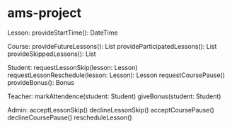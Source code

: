 # ams-project


Lesson: 
  provideStartTime(): DateTime
  
Course:
  provideFutureLessons(): List<Lesson>
  provideParticipatedLessons(): List<Lesson>
  provideSkippedLessons(): List<Lesson>
  
  
  
Student:
  requestLessonSkip(lesson: Lesson)
  requestLessonReschedule(lesson: Lesson): Lesson
  requestCoursePause()
  provideBonus(): Bonus
  
Teacher: 
  markAttendence(student: Student)
  giveBonus(student: Student)

Admin: 
  acceptLessonSkip()
  declineLessonSkip()
  acceptCoursePause()
  declineCoursePause()
  rescheduleLesson()

